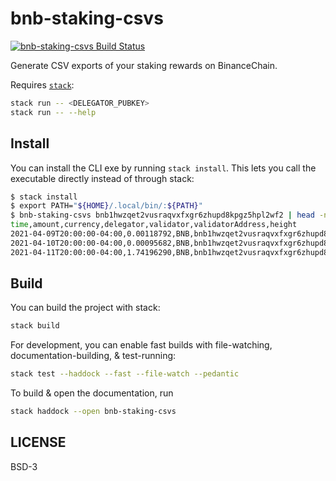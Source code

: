 # bnb-staking-csvs

[![bnb-staking-csvs Build Status](https://github.com/prikhi/bnb-staking-csvs/actions/workflows/main.yml/badge.svg)](https://github.com/prikhi/bnb-staking-csvs/actions/workflows/main.yml)


Generate CSV exports of your staking rewards on BinanceChain.

Requires [`stack`][get-stack]:

```sh
stack run -- <DELEGATOR_PUBKEY>
stack run -- --help
```

[get-stack]: https://docs.haskellstack.org/en/stable/README/


## Install

You can install the CLI exe by running `stack install`. This lets you call the
executable directly instead of through stack:

```sh
$ stack install
$ export PATH="${HOME}/.local/bin/:${PATH}"
$ bnb-staking-csvs bnb1hwzqet2vusraqvxfxgr6zhupd8kpgz5hpl2wf2 | head -n 4
time,amount,currency,delegator,validator,validatorAddress,height
2021-04-09T20:00:00-04:00,0.00118792,BNB,bnb1hwzqet2vusraqvxfxgr6zhupd8kpgz5hpl2wf2,BscScan,bva1t42gtf6hawqgpmdpjzmvlzvmlttlqtkvlmgjxt,155843908
2021-04-10T20:00:00-04:00,0.00095682,BNB,bnb1hwzqet2vusraqvxfxgr6zhupd8kpgz5hpl2wf2,BscScan,bva1t42gtf6hawqgpmdpjzmvlzvmlttlqtkvlmgjxt,156060618
2021-04-11T20:00:00-04:00,1.74196290,BNB,bnb1hwzqet2vusraqvxfxgr6zhupd8kpgz5hpl2wf2,TW Staking,bva1c6aqe9ndzcn2nsan963z43xg6kgrvzynl97785,156277904
```


## Build

You can build the project with stack:

```sh
stack build
```

For development, you can enable fast builds with file-watching,
documentation-building, & test-running:

```sh
stack test --haddock --fast --file-watch --pedantic
```

To build & open the documentation, run

```sh
stack haddock --open bnb-staking-csvs
```


## LICENSE

BSD-3
